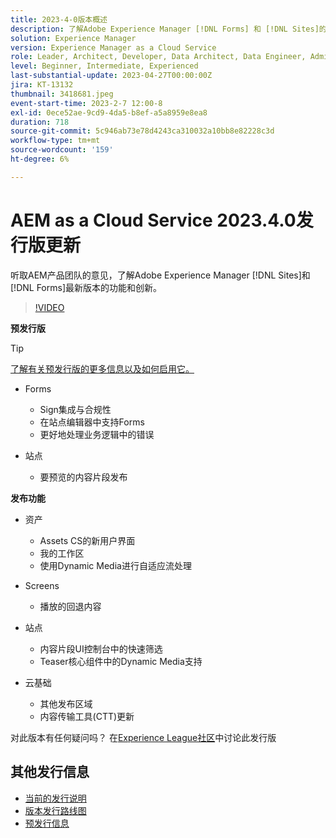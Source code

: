 ```yaml
---
title: 2023-4-0版本概述
description: 了解Adobe Experience Manager [!DNL Forms] 和 [!DNL Sites]的2023-2-0发行版的最新功能和创新。
solution: Experience Manager
version: Experience Manager as a Cloud Service
role: Leader, Architect, Developer, Data Architect, Data Engineer, Admin, User
level: Beginner, Intermediate, Experienced
last-substantial-update: 2023-04-27T00:00:00Z
jira: KT-13132
thumbnail: 3418681.jpeg
event-start-time: 2023-2-7 12:00-8
exl-id: 0ece52ae-9cd9-4da5-b8ef-a5a8959e8ea8
duration: 718
source-git-commit: 5c946ab73e78d4243ca310032a10bb8e82228c3d
workflow-type: tm+mt
source-wordcount: '159'
ht-degree: 6%

---
```


# AEM as a Cloud Service 2023.4.0发行版更新

听取AEM产品团队的意见，了解Adobe Experience Manager [!DNL Sites]和[!DNL Forms]最新版本的功能和创新。

>[!VIDEO](https://video.tv.adobe.com/v/3418681/?learn=on)

**预发行版**

>[!TIP]
>
>[了解有关预发行版的更多信息以及如何启用它。](https://experienceleague.adobe.com/docs/experience-manager-cloud-service/content/release-notes/prerelease.html?lang=zh-Hans)

* Forms
   * Sign集成与合规性
   * 在站点编辑器中支持Forms
   * 更好地处理业务逻辑中的错误

* 站点
   * 要预览的内容片段发布

**发布功能**

* 资产
   * Assets CS的新用户界面
   * 我的工作区
   * 使用Dynamic Media进行自适应流处理

* Screens
   * 播放的回退内容

* 站点
   * 内容片段UI控制台中的快速筛选
   * Teaser核心组件中的Dynamic Media支持

* 云基础
   * 其他发布区域
   * 内容传输工具(CTT)更新


对此版本有任何疑问吗？  在[Experience League社区](https://adobe.ly/43FGHk0)中讨论此发行版


## 其他发行信息

* [当前的发行说明](https://experienceleague.adobe.com/docs/experience-manager-cloud-service/content/release-notes/home.html?lang=zh-Hans)
* [版本发行路线图](https://experienceleague.adobe.com/docs/experience-manager-release-information/aem-release-updates/update-releases-roadmap.html?lang=zh-Hans)
* [预发行信息](https://experienceleague.adobe.com/docs/experience-manager-cloud-service/content/release-notes/prerelease.html?lang=zh-Hans)
